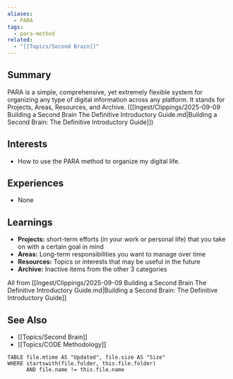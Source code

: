 ```yaml
---
aliases: 
  - PARA
tags: 
  - para-method
related: 
  - "[[Topics/Second Brain]]"
---
```

## Summary

PARA is a simple, comprehensive, yet extremely flexible system for organizing any type of digital information across any platform. It stands for Projects, Areas, Resources, and Archive. ([[Ingest/Clippings/2025-09-09 Building a Second Brain The Definitive Introductory Guide.md|Building a Second Brain: The Definitive Introductory Guide]])

## Interests

- How to use the PARA method to organize my digital life.

## Experiences

- None

## Learnings

- **Projects:** short-term efforts (in your work or personal life) that you take on with a certain goal in mind
- **Areas:** Long-term responsibilities you want to manage over time
- **Resources:** Topics or interests that may be useful in the future
- **Archive:** Inactive items from the other 3 categories

All from [[Ingest/Clippings/2025-09-09 Building a Second Brain The Definitive Introductory Guide.md|Building a Second Brain: The Definitive Introductory Guide]]

## See Also

- [[Topics/Second Brain]]
- [[Topics/CODE Methodology]]

```dataview
TABLE file.mtime AS "Updated", file.size AS "Size" 
WHERE startswith(file.folder, this.file.folder) 
      AND file.name != this.file.name  
```
